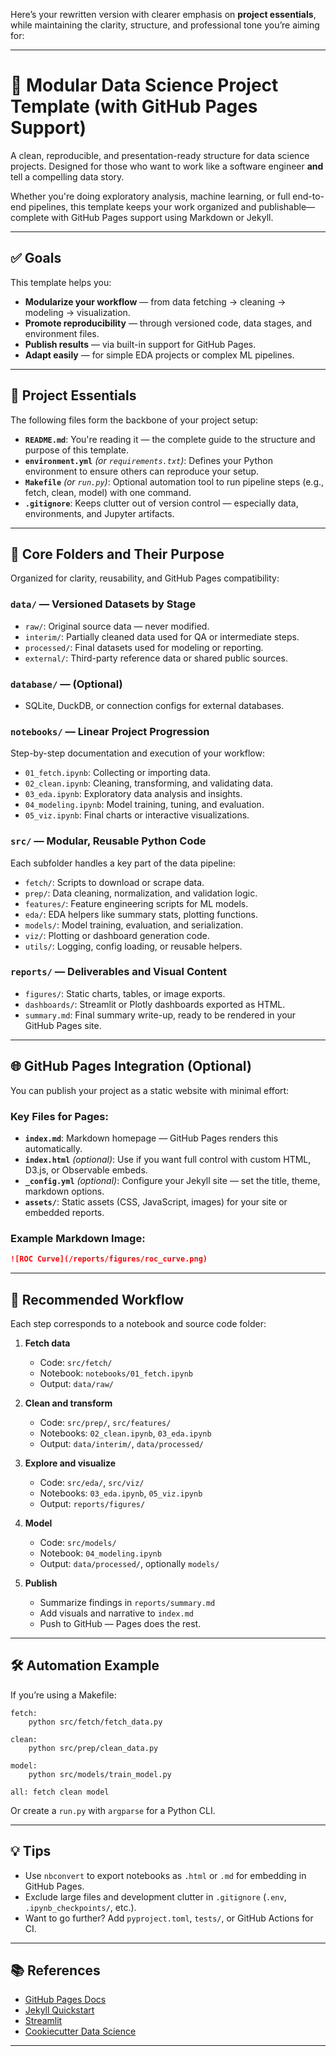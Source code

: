 Here’s your rewritten version with clearer emphasis on **project essentials**, while maintaining the clarity, structure, and professional tone you’re aiming for:

---

# 🧠 Modular Data Science Project Template (with GitHub Pages Support)

A clean, reproducible, and presentation-ready structure for data science projects. Designed for those who want to work like a software engineer **and** tell a compelling data story.

Whether you're doing exploratory analysis, machine learning, or full end-to-end pipelines, this template keeps your work organized and publishable—complete with GitHub Pages support using Markdown or Jekyll.

---

## ✅ Goals

This template helps you:

* **Modularize your workflow** — from data fetching → cleaning → modeling → visualization.
* **Promote reproducibility** — through versioned code, data stages, and environment files.
* **Publish results** — via built-in support for GitHub Pages.
* **Adapt easily** — for simple EDA projects or complex ML pipelines.

---

## 🧰 Project Essentials

The following files form the backbone of your project setup:

* **`README.md`**: You're reading it — the complete guide to the structure and purpose of this template.
* **`environment.yml`** *(or `requirements.txt`)*: Defines your Python environment to ensure others can reproduce your setup.
* **`Makefile`** *(or `run.py`)*: Optional automation tool to run pipeline steps (e.g., fetch, clean, model) with one command.
* **`.gitignore`**: Keeps clutter out of version control — especially data, environments, and Jupyter artifacts.

---

## 📂 Core Folders and Their Purpose

Organized for clarity, reusability, and GitHub Pages compatibility:

### `data/` — Versioned Datasets by Stage

* `raw/`: Original source data — never modified.
* `interim/`: Partially cleaned data used for QA or intermediate steps.
* `processed/`: Final datasets used for modeling or reporting.
* `external/`: Third-party reference data or shared public sources.

### `database/` — (Optional)

* SQLite, DuckDB, or connection configs for external databases.

### `notebooks/` — Linear Project Progression

Step-by-step documentation and execution of your workflow:

* `01_fetch.ipynb`: Collecting or importing data.
* `02_clean.ipynb`: Cleaning, transforming, and validating data.
* `03_eda.ipynb`: Exploratory data analysis and insights.
* `04_modeling.ipynb`: Model training, tuning, and evaluation.
* `05_viz.ipynb`: Final charts or interactive visualizations.

### `src/` — Modular, Reusable Python Code

Each subfolder handles a key part of the data pipeline:

* `fetch/`: Scripts to download or scrape data.
* `prep/`: Data cleaning, normalization, and validation logic.
* `features/`: Feature engineering scripts for ML models.
* `eda/`: EDA helpers like summary stats, plotting functions.
* `models/`: Model training, evaluation, and serialization.
* `viz/`: Plotting or dashboard generation code.
* `utils/`: Logging, config loading, or reusable helpers.

### `reports/` — Deliverables and Visual Content

* `figures/`: Static charts, tables, or image exports.
* `dashboards/`: Streamlit or Plotly dashboards exported as HTML.
* `summary.md`: Final summary write-up, ready to be rendered in your GitHub Pages site.

---

## 🌐 GitHub Pages Integration (Optional)

You can publish your project as a static website with minimal effort:

### Key Files for Pages:

* **`index.md`**: Markdown homepage — GitHub Pages renders this automatically.
* **`index.html`** *(optional)*: Use if you want full control with custom HTML, D3.js, or Observable embeds.
* **`_config.yml`** *(optional)*: Configure your Jekyll site — set the title, theme, markdown options.
* **`assets/`**: Static assets (CSS, JavaScript, images) for your site or embedded reports.

### Example Markdown Image:

```markdown
![ROC Curve](/reports/figures/roc_curve.png)
```

---

## 🔄 Recommended Workflow

Each step corresponds to a notebook and source code folder:

1. **Fetch data**

   * Code: `src/fetch/`
   * Notebook: `notebooks/01_fetch.ipynb`
   * Output: `data/raw/`

2. **Clean and transform**

   * Code: `src/prep/`, `src/features/`
   * Notebooks: `02_clean.ipynb`, `03_eda.ipynb`
   * Output: `data/interim/`, `data/processed/`

3. **Explore and visualize**

   * Code: `src/eda/`, `src/viz/`
   * Notebooks: `03_eda.ipynb`, `05_viz.ipynb`
   * Output: `reports/figures/`

4. **Model**

   * Code: `src/models/`
   * Notebook: `04_modeling.ipynb`
   * Output: `data/processed/`, optionally `models/`

5. **Publish**

   * Summarize findings in `reports/summary.md`
   * Add visuals and narrative to `index.md`
   * Push to GitHub — Pages does the rest.

---

## 🛠️ Automation Example

If you’re using a Makefile:

```make
fetch:
	python src/fetch/fetch_data.py

clean:
	python src/prep/clean_data.py

model:
	python src/models/train_model.py

all: fetch clean model
```

Or create a `run.py` with `argparse` for a Python CLI.

---

## 💡 Tips

* Use `nbconvert` to export notebooks as `.html` or `.md` for embedding in GitHub Pages.
* Exclude large files and development clutter in `.gitignore` (`.env`, `.ipynb_checkpoints/`, etc.).
* Want to go further? Add `pyproject.toml`, `tests/`, or GitHub Actions for CI.

---

## 📚 References

* [GitHub Pages Docs](https://pages.github.com/)
* [Jekyll Quickstart](https://jekyllrb.com/docs/)
* [Streamlit](https://docs.streamlit.io/)
* [Cookiecutter Data Science](https://drivendata.github.io/cookiecutter-data-science/)

---